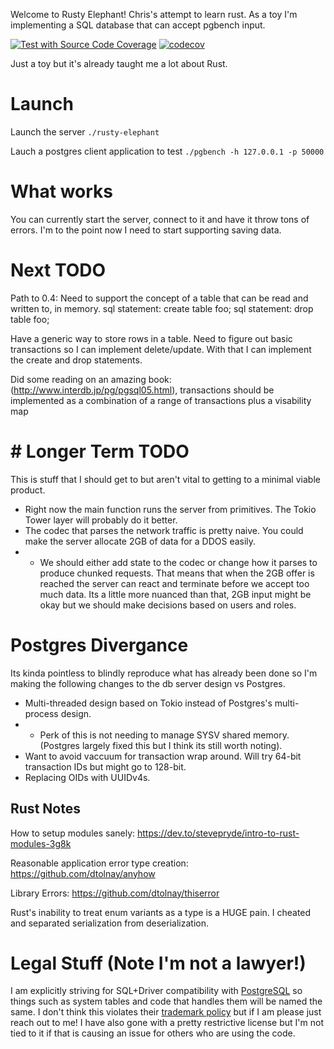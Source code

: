 Welcome to Rusty Elephant! Chris's attempt to learn rust. As a toy I'm implementing a SQL database that can accept pgbench input.

[![Test with Source Code Coverage](https://github.com/chotchki/rusty-elephant/actions/workflows/test_source_coverage.yaml/badge.svg)](https://github.com/chotchki/rusty-elephant/actions/workflows/test_source_coverage.yaml) [![codecov](https://codecov.io/gh/chotchki/rusty-elephant/branch/main/graph/badge.svg?token=6JV9391LY0)](https://codecov.io/gh/chotchki/rusty-elephant)

Just a toy but it's already taught me a lot about Rust.

# Launch
Launch the server
`./rusty-elephant`

Lauch a postgres client application to test
`./pgbench -h 127.0.0.1 -p 50000`


# What works
You can currently start the server, connect to it and have it throw tons of errors. I'm to the point now I need to start supporting saving data.

# Next TODO
Path to 0.4: Need to support the concept of a table that can be read and written to, in memory.
    sql statement: create table foo;
    sql statement: drop table foo;

Have a generic way to store rows in a table. Need to figure out basic transactions so I can implement delete/update. With that I can implement the create and drop statements.

Did some reading on an amazing book: (http://www.interdb.jp/pg/pgsql05.html), transactions should be implemented as a combination of a range of transactions plus a visability map

# # Longer Term TODO
This is stuff that I should get to but aren't vital to getting to a minimal viable product.
* Right now the main function runs the server from primitives. The Tokio Tower layer will probably do it better.
* The codec that parses the network traffic is pretty naive. You could make the server allocate 2GB of data for a DDOS easily.
* * We should either add state to the codec or change how it parses to produce chunked requests. That means that when the 2GB offer is reached the server can react and terminate before we accept too much data. Its a little more nuanced than that, 2GB input might be okay but we should make decisions based on users and roles.

# Postgres Divergance
Its kinda pointless to blindly reproduce what has already been done so I'm making the following changes to the db server design vs Postgres.

* Multi-threaded design based on Tokio instead of Postgres's multi-process design.
* * Perk of this is not needing to manage SYSV shared memory. (Postgres largely fixed this but I think its still worth noting).
* Want to avoid vaccuum for transaction wrap around. Will try 64-bit transaction IDs but might go to 128-bit.
* Replacing OIDs with UUIDv4s.

## Rust Notes
How to setup modules sanely: https://dev.to/stevepryde/intro-to-rust-modules-3g8k

Reasonable application error type creation: https://github.com/dtolnay/anyhow

Library Errors: https://github.com/dtolnay/thiserror

Rust's inability to treat enum variants as a type is a HUGE pain. I cheated and separated serialization from deserialization.

# Legal Stuff (Note I'm not a lawyer!)
I am explicitly striving for SQL+Driver compatibility with [PostgreSQL](https://www.postgresql.org) so things such as system tables and code that handles them will be named the same. I don't think this violates their [trademark policy](https://www.postgresql.org/about/policies/trademarks/) but if I am please just reach out to me! I have also gone with a pretty restrictive license but I'm not tied to it if that is causing an issue for others who are using the code.